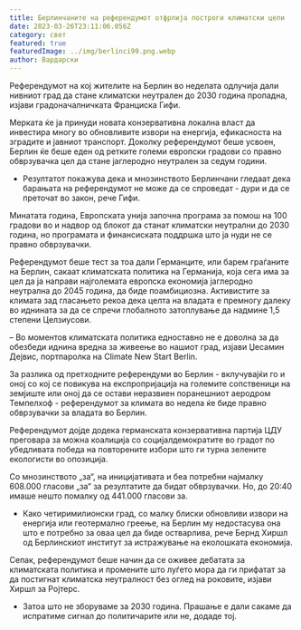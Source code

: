 ```yaml
---
title: Берлинчаните на референдумот отфрлија построги климатски цели
date: 2023-03-26T23:11:06.056Z
category: свет
featured: true
featuredImage: ../img/berlinci99.png.webp
author: Вардарски
---
```


Референдумот на кој жителите на Берлин во неделата одлучија дали нивниот град да стане климатски неутрален до 2030 година пропадна, изјави градоначалничката Франциска Гифи.

Мерката ќе ја принуди новата конзервативна локална власт да инвестира многу во обновливите извори на енергија, ефикасноста на зградите и јавниот транспорт. Доколку референдумот беше усвоен, Берлин ќе беше еден од ретките големи европски градови со правно обврзувачка цел да стане јаглеродно неутрален за седум години.

- Резултатот покажува дека и мнозинството Берлинчани гледаат дека барањата на референдумот не може да се спроведат - дури и да се преточат во закон, рече Гифи.

Минатата година, Европската унија започна програма за помош на 100 градови во и надвор од блокот да станат климатски неутрални до 2030 година, но програмата и финансиската поддршка што ја нуди не се правно обврзувачки.

Референдумот беше тест за тоа дали Германците, или барем граѓаните на Берлин, сакаат климатската политика на Германија, која сега има за цел да ја направи најголемата европска економија јаглеродно неутрална до 2045 година, да биде поамбициозна. Активистите за климата зад гласањето рекоа дека целта на владата е премногу далеку во иднината за да се спречи глобалното затоплување да надмине 1,5 степени Целзиусови.

– Во моментов климатската политика едноставно не е доволна за да обезбеди иднина вредна за живеење во нашиот град, изјави Џесамин Дејвис, портпаролка на Climate New Start Berlin.

За разлика од претходните референдуми во Берлин - вклучувајќи го и оној со кој се повикува на експропријација на големите сопственици на земјиште или оној да се остави неразвиен поранешниот аеродром Темпелхоф - референдумот за климата во недела ќе биде правно обврзувачки за владата во Берлин.

Референдумот дојде додека германската конзервативна партија ЦДУ преговара за можна коалиција со социјалдемократите во градот по убедливата победа на повторените избори што ги турна зелените екологисти во опозиција.

Со мнозинството „за“, на иницијативата и беа потребни најмалку 608.000 гласови „за“ за резултатите да бидат обврзувачки. Но, до 20:40 имаше нешто помалку од 441.000 гласови за.

- Како четиримилионски град, со малку блиски обновливи извори на енергија или геотермално греење, на Берлин му недостасува она што е потребно за оваа цел да биде остварлива, рече Бернд Хиршл од Берлинскиот институт за истражување на еколошката економија.

Сепак, референдумот беше начин да се оживее дебатата за климатската политика и промените што луѓето мора да ги прифатат за да постигнат климатска неутралност без оглед на роковите, изјави Хиршл за Ројтерс.

- Затоа што не зборуваме за 2030 година. Прашање е дали сакаме да испратиме сигнал до политичарите или не, додаде тој.
